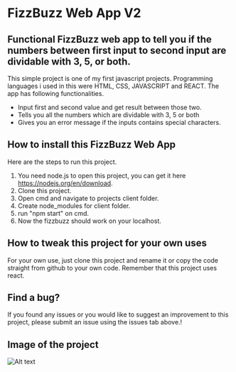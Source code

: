 # FizzBuzz Web App V2

## Functional FizzBuzz web app to tell you if the numbers between first input to second input are dividable with 3, 5, or both.

This simple project is one of my first javascript projects. Programming languages i used in this were HTML, CSS, JAVASCRIPT and REACT. The app has following functionalities.

* Input first and second value and get result between those two.
* Tells you all the numbers which are dividable with 3, 5 or both
* Gives you an error message if the inputs contains special characters.

## How to install this FizzBuzz Web App

Here are the steps to run this project.

1. You need node.js to open this project, you can get it here https://nodejs.org/en/download.
2. Clone this project.
3. Open cmd and navigate to projects client folder.
5. Create node_modules for client folder.
4. run "npm start" on cmd.
5. Now the fizzbuzz should work on your localhost.


## How to tweak this project for your own uses

For your own use, just clone this project and rename it or copy the code straight from github to your own code. Remember that this project uses react.

## Find a bug?

If you found any issues or you would like to suggest an improvement to this project, please submit an issue using the issues tab above.!

## Image of the project
![Alt text](https://user-images.githubusercontent.com/129946468/231980857-47c137ba-a51f-4282-bb70-4e22aca90aa2.png)
